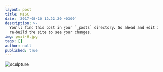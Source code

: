 ```yaml
---
layout: post
title: MISC
date: '2017-08-20 13:32:20 +0300'
description: >-
  You’ll find this post in your `_posts` directory. Go ahead and edit it and
  re-build the site to see your changes.
img: post-6.jpg
tags: []
author: null
published: true
---
```

![sculpture]({{site.baseurl}}/assets/img/sculpture.jpg)

[jekyll-docs]: https://jekyllrb.com/docs/home
[jekyll-gh]:   https://github.com/jekyll/jekyll
[jekyll-talk]: https://talk.jekyllrb.com/
